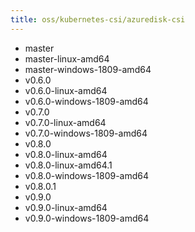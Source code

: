 ```yaml
---
title: oss/kubernetes-csi/azuredisk-csi
---
```

- master
- master-linux-amd64
- master-windows-1809-amd64
- v0.6.0
- v0.6.0-linux-amd64
- v0.6.0-windows-1809-amd64
- v0.7.0
- v0.7.0-linux-amd64
- v0.7.0-windows-1809-amd64
- v0.8.0
- v0.8.0-linux-amd64
- v0.8.0-linux-amd64.1
- v0.8.0-windows-1809-amd64
- v0.8.0.1
- v0.9.0
- v0.9.0-linux-amd64
- v0.9.0-windows-1809-amd64
